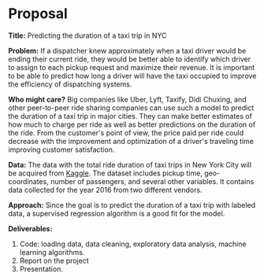 # Proposal

**Title:** Predicting the duration of a taxi trip in NYC

**Problem:** If a dispatcher knew approximately when a taxi driver would be ending their current ride, they would be better able to identify which driver to assign to each pickup request and maximize their revenue. It is important to be able to predict how long a driver will have the taxi occupied to improve the efficiency of dispatching systems.

**Who might care?** Big companies like Uber, Lyft, Taxify, Didi Chuxing, and other peer-to-peer ride sharing companies can use such a model to predict the duration of a taxi trip in major cities. They can make better estimates of how much to charge per ride as well as better predictions on the duration of the ride. From the customer's point of view, the price paid per ride could decrease with the improvement and optimization of a driver's traveling time improving customer satisfaction. 

**Data:** The data with the total ride duration of taxi trips in New York City will be acquired from [Kaggle](www.kaggle.com). The dataset includes pickup time, geo-coordinates, number of passengers, and several other variables. It contains data collected for the year 2016 from two different vendors. 

**Approach:** Since the goal is to predict the duration of a taxi trip with labeled data, a supervised regression algorithm is a good fit for the model.

**Deliverables:**

1. Code: loading data, data cleaning, exploratory data analysis, machine learning algorithms.
2. Report on the project
3. Presentation.
